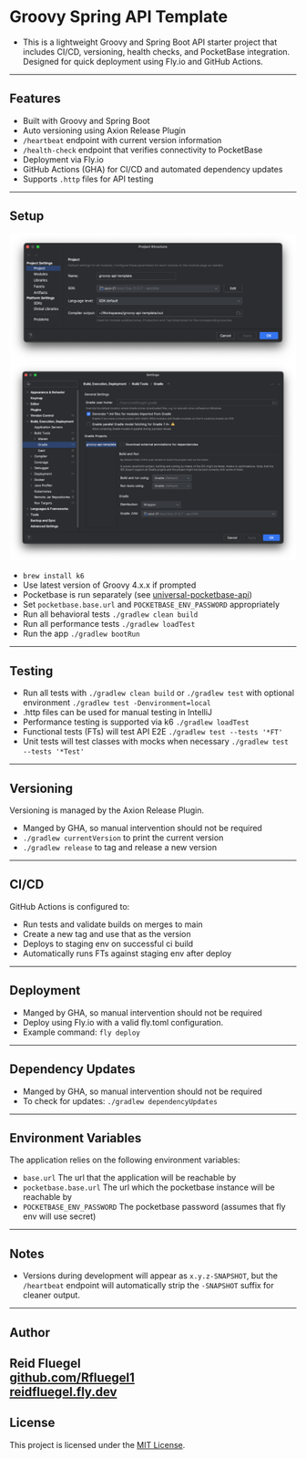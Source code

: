 # Groovy Spring API Template
- This is a lightweight Groovy and Spring Boot API starter project that includes CI/CD, versioning, health checks, and PocketBase integration. Designed for quick deployment using Fly.io and GitHub Actions.
---
## Features
- Built with Groovy and Spring Boot
- Auto versioning using Axion Release Plugin
- `/heartbeat` endpoint with current version information
- `/health-check` endpoint that verifies connectivity to PocketBase
- Deployment via Fly.io
- GitHub Actions (GHA) for CI/CD and automated dependency updates
- Supports `.http` files for API testing
---
## Setup
![img_1.png](img_1.png)
![img_2.png](img_2.png)
- `brew install k6`
- Use latest version of Groovy 4.x.x if prompted
- Pocketbase is run separately (see [universal-pocketbase-api](https://github.com/Rfluegel1/universal-pocketbase-api))
- Set `pocketbase.base.url` and `POCKETBASE_ENV_PASSWORD` appropriately
- Run all behavioral tests `./gradlew clean build`
- Run all performance tests `./gradlew loadTest`
- Run the app `./gradlew bootRun`
---
## Testing
- Run all tests with `./gradlew clean build` or `./gradlew test` with optional environment `./gradlew test -Denvironment=local`
- .http files can be used for manual testing in IntelliJ
- Performance testing is supported via k6 `./gradlew loadTest`
- Functional tests (FTs) will test API E2E `./gradlew test --tests '*FT'`
- Unit tests will test classes with mocks when necessary `./gradlew test --tests '*Test'`
---
## Versioning
Versioning is managed by the Axion Release Plugin.
- Manged by GHA, so manual intervention should not be required
- `./gradlew currentVersion` to print the current version
- `./gradlew release` to tag and release a new version
---
## CI/CD
GitHub Actions is configured to:
- Run tests and validate builds on merges to main
- Create a new tag and use that as the version
- Deploys to staging env on successful ci build
- Automatically runs FTs against staging env after deploy
---
## Deployment
- Manged by GHA, so manual intervention should not be required
- Deploy using Fly.io with a valid fly.toml configuration. 
- Example command: `fly deploy`
---
## Dependency Updates
- Manged by GHA, so manual intervention should not be required
- To check for updates: `./gradlew dependencyUpdates`
---
## Environment Variables
The application relies on the following environment variables:
- `base.url` The url that the application will be reachable by
- `pocketbase.base.url` The url which the pocketbase instance will be reachable by
- `POCKETBASE_ENV_PASSWORD` The pocketbase password (assumes that fly env will use secret)
---
## Notes
- Versions during development will appear as `x.y.z-SNAPSHOT`, but the `/heartbeat` endpoint will automatically strip the `-SNAPSHOT` suffix for cleaner output.
---
## Author
**Reid Fluegel**  
[github.com/Rfluegel1](https://github.com/Rfluegel1)  
[reidfluegel.fly.dev](https://reidfluegel.fly.dev/)
---
## License
This project is licensed under the [MIT License](LICENSE).
